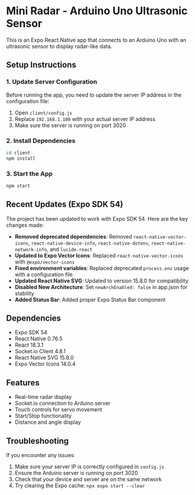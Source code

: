 # Mini Radar - Arduino Uno Ultrasonic Sensor

This is an Expo React Native app that connects to an Arduino Uno with an ultrasonic sensor to display radar-like data.

## Setup Instructions

### 1. Update Server Configuration

Before running the app, you need to update the server IP address in the configuration file:

1. Open `client/config.js`
2. Replace `192.168.1.100` with your actual server IP address
3. Make sure the server is running on port 3020

### 2. Install Dependencies

```bash
cd client
npm install
```

### 3. Start the App

```bash
npm start
```

## Recent Updates (Expo SDK 54)

The project has been updated to work with Expo SDK 54. Here are the key changes made:

- **Removed deprecated dependencies**: Removed `react-native-vector-icons`, `react-native-device-info`, `react-native-dotenv`, `react-native-network-info`, and `lucide-react`
- **Updated to Expo Vector Icons**: Replaced `react-native-vector-icons` with `@expo/vector-icons`
- **Fixed environment variables**: Replaced deprecated `process.env` usage with a configuration file
- **Updated React Native SVG**: Updated to version 15.8.0 for compatibility
- **Disabled New Architecture**: Set `newArchEnabled: false` in app.json for stability
- **Added Status Bar**: Added proper Expo Status Bar component

## Dependencies

- Expo SDK 54
- React Native 0.76.5
- React 18.3.1
- Socket.io Client 4.8.1
- React Native SVG 15.8.0
- Expo Vector Icons 14.0.4

## Features

- Real-time radar display
- Socket.io connection to Arduino server
- Touch controls for servo movement
- Start/Stop functionality
- Distance and angle display

## Troubleshooting

If you encounter any issues:

1. Make sure your server IP is correctly configured in `config.js`
2. Ensure the Arduino server is running on port 3020
3. Check that your device and server are on the same network
4. Try clearing the Expo cache: `npx expo start --clear`




